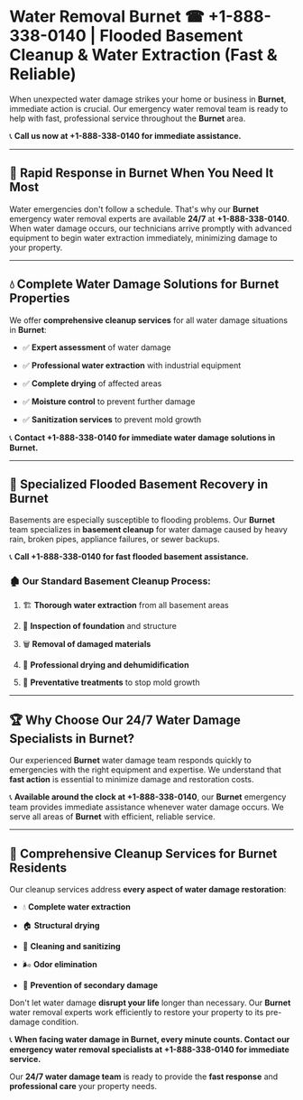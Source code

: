 # Water Removal Burnet ☎ +1-888-338-0140 | Flooded Basement Cleanup & Water Extraction (Fast & Reliable)

When unexpected water damage strikes your home or business in **Burnet**, immediate action is crucial. Our emergency water removal team is ready to help with fast, professional service throughout the **Burnet** area. 

📞 **Call us now at +1-888-338-0140 for immediate assistance.**
---
## 🚀 Rapid Response in Burnet When You Need It Most
Water emergencies don't follow a schedule. That's why our **Burnet** emergency water removal experts are available **24/7** at **+1-888-338-0140**. When water damage occurs, our technicians arrive promptly with advanced equipment to begin water extraction immediately, minimizing damage to your property.
---
## 💧 Complete Water Damage Solutions for Burnet Properties
We offer **comprehensive cleanup services** for all water damage situations in **Burnet**:
- ✅ **Expert assessment** of water damage  
- ✅ **Professional water extraction** with industrial equipment  
- ✅ **Complete drying** of affected areas  
- ✅ **Moisture control** to prevent further damage  
- ✅ **Sanitization services** to prevent mold growth  
📞 **Contact +1-888-338-0140 for immediate water damage solutions in Burnet.**
---
## 🌊 Specialized Flooded Basement Recovery in Burnet
Basements are especially susceptible to flooding problems. Our **Burnet** team specializes in **basement cleanup** for water damage caused by heavy rain, broken pipes, appliance failures, or sewer backups. 
📞 **Call +1-888-338-0140 for fast flooded basement assistance.**
### 🏚️ Our Standard Basement Cleanup Process:
1. 🏗️ **Thorough water extraction** from all basement areas  
2. 🔎 **Inspection of foundation** and structure  
3. 🗑️ **Removal of damaged materials**  
4. 💨 **Professional drying and dehumidification**  
5. 🚫 **Preventative treatments** to stop mold growth  
---
## 🏆 Why Choose Our 24/7 Water Damage Specialists in Burnet?
Our experienced **Burnet** water damage team responds quickly to emergencies with the right equipment and expertise. We understand that **fast action** is essential to minimize damage and restoration costs.
📞 **Available around the clock at +1-888-338-0140**, our **Burnet** emergency team provides immediate assistance whenever water damage occurs. We serve all areas of **Burnet** with efficient, reliable service.
---
## 🧹 Comprehensive Cleanup Services for Burnet Residents
Our cleanup services address **every aspect of water damage restoration**:
- 💧 **Complete water extraction**  
- 🏠 **Structural drying**  
- 🧼 **Cleaning and sanitizing**  
- 🌬️ **Odor elimination**  
- 🚫 **Prevention of secondary damage**  
Don't let water damage **disrupt your life** longer than necessary. Our **Burnet** water removal experts work efficiently to restore your property to its pre-damage condition.
📞 **When facing water damage in Burnet, every minute counts. Contact our emergency water removal specialists at +1-888-338-0140 for immediate service.**
Our **24/7 water damage team** is ready to provide the **fast response** and **professional care** your property needs.
